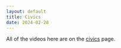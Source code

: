 ```yaml
---
layout: default
title: Civics
date: 2024-02-28
---
```


All of the videos here are on the [civics](/civics/) page.